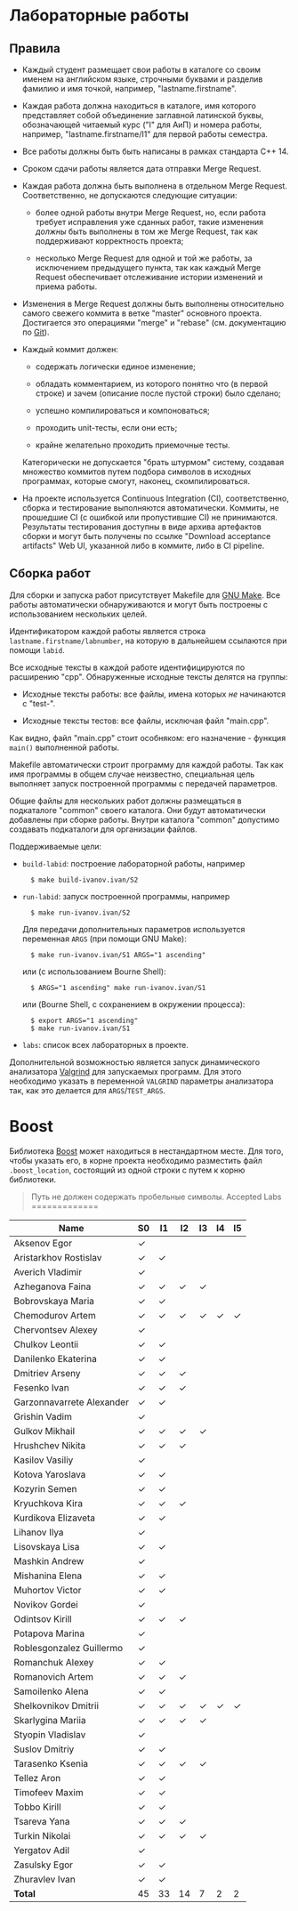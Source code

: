 Лабораторные работы
===================

Правила
-------

* Каждый студент размещает свои работы в каталоге со своим именем на
  английском языке, строчными буквами и разделив фамилию и имя
  точкой, например, "lastname.firstname".

* Каждая работа должна находиться в каталоге, имя которого
  представляет собой объединение заглавной латинской буквы,
  обозначающей читаемый курс ("I" для АиП) и номера работы, например,
  "lastname.firstname/I1" для первой работы семестра.

* Все работы должны быть быть написаны в рамках стандарта C++ 14.

* Сроком сдачи работы является дата отправки Merge Request.

* Каждая работа должна быть выполнена в отдельном Merge
  Request. Соответственно, не допускаются следующие ситуации:

    - более одной работы внутри Merge Request, но, если работа
      требует исправления уже сданных работ, такие изменения *должны*
      быть выполнены в том же Merge Request, так как поддерживают
      корректность проекта;

    - несколько Merge Request для одной и той же работы, за
      исключением предыдущего пункта, так как каждый Merge Request
      обеспечивает отслеживание истории изменений и приема работы.

* Изменения в Merge Request должны быть выполнены относительно самого
  свежего коммита в ветке "master" основного проекта. Достигается это
  операциями "merge" и "rebase" (см. документацию по
  [Git](https://git-scm.com/book)).

* Каждый коммит должен:

    - содержать логически единое изменение;

    - обладать комментарием, из которого понятно что (в первой строке)
      и зачем (описание после пустой строки) было сделано;

    - успешно компилироваться и компоноваться;

    - проходить unit-тесты, если они есть;

    - крайне желательно проходить приемочные тесты.

    Категорически не допускается "брать штурмом" систему, создавая
    множество коммитов путем подбора символов в исходных программах,
    которые смогут, наконец, скомпилироваться.

* На проекте используется Continuous Integration (CI), соответственно,
  сборка и тестирование выполняются автоматически. Коммиты, не
  прошедшие CI (с ошибкой или пропустившие CI) не
  принимаются. Результаты тестирования доступны в виде архива
  артефактов сборки и могут быть получены по ссылке "Download
  acceptance artifacts" Web UI, указанной либо в коммите, либо в CI
  pipeline.

Сборка работ
------------

Для сборки и запуска работ присутствует Makefile для
[GNU Make](https://www.gnu.org/software/make/). Все работы
автоматически обнаруживаются и могут быть построены с использованием
нескольких целей.

Идентификатором каждой работы является строка
`lastname.firstname/labnumber`, на которую в дальнейшем ссылаются при
помощи `labid`.

Все исходные тексты в каждой работе идентифицируются по расширению
"cpp". Обнаруженные исходные тексты делятся на группы:

* Исходные тексты работы: все файлы, имена которых _не_ начинаются с
  "test-".

* Исходные тексты тестов: все файлы, исключая файл "main.cpp".

Как видно, файл "main.cpp" стоит особняком: его назначение - функция
`main()` выполненной работы.

Makefile автоматически строит программу для каждой работы. Так как имя
программы в общем случае неизвестно, специальная цель выполняет запуск
построенной программы с передачей параметров.

Общие файлы для нескольких работ должны размещаться в подкаталоге
"common" своего каталога. Они будут автоматически добавлены при сборке
работы. Внутри каталога "common" допустимо создавать подкаталоги для
организации файлов.

Поддерживаемые цели:

* `build-labid`: построение лабораторной работы, например

        $ make build-ivanov.ivan/S2

* `run-labid`: запуск построенной программы, например

        $ make run-ivanov.ivan/S2

    Для передачи дополнительных параметров используется переменная
    `ARGS` (при помощи GNU Make):

        $ make run-ivanov.ivan/S1 ARGS="1 ascending"

    или (c использованием Bourne Shell):

        $ ARGS="1 ascending" make run-ivanov.ivan/S1

    или (Bourne Shell, с сохранением в окружении процесса):

        $ export ARGS="1 ascending"
        $ make run-ivanov.ivan/S1

* `labs`: список всех лабораторных в проекте.

Дополнительной возможностью является запуск динамического анализатора
[Valgrind](http://valgrind.org) для запускаемых программ. Для этого
необходимо указать в переменной `VALGRIND` параметры анализатора так,
как это делается для `ARGS`/`TEST_ARGS`.

Boost
=====

Библиотека [Boost](http://boost.org) может находиться в нестандартном
месте. Для того, чтобы указать его, в корне проекта необходимо
разместить файл `.boost_location`, состоящий из одной строки с путем к
корню библиотеки.

> Путь не должен содержать пробельные символы.
Accepted Labs
=============

| Name                      | S0 | I1 | I2 | I3 | I4 | I5 |
|---------------------------|----|----|----|----|----|----|
| Aksenov Egor              | ✓  |    |    |    |    |    |
| Aristarkhov Rostislav     | ✓  | ✓  |    |    |    |    |
| Averich Vladimir          | ✓  |    |    |    |    |    |
| Azheganova Faina          | ✓  | ✓  | ✓  | ✓  |    |    |
| Bobrovskaya Maria         | ✓  | ✓  |    |    |    |    |
| Chemodurov Artem          | ✓  | ✓  | ✓  | ✓  | ✓  | ✓  |
| Chervontsev Alexey        | ✓  |    |    |    |    |    |
| Chulkov Leontii           | ✓  | ✓  |    |    |    |    |
| Danilenko Ekaterina       | ✓  | ✓  |    |    |    |    |
| Dmitriev Arseny           | ✓  | ✓  | ✓  |    |    |    |
| Fesenko Ivan              | ✓  | ✓  | ✓  |    |    |    |
| Garzonnavarrete Alexander | ✓  | ✓  |    |    |    |    |
| Grishin Vadim             | ✓  |    |    |    |    |    |
| Gulkov Mikhail            | ✓  | ✓  | ✓  | ✓  |    |    |
| Hrushchev Nikita          | ✓  | ✓  | ✓  |    |    |    |
| Kasilov Vasiliy           | ✓  |    |    |    |    |    |
| Kotova Yaroslava          | ✓  | ✓  |    |    |    |    |
| Kozyrin Semen             | ✓  | ✓  |    |    |    |    |
| Kryuchkova Kira           | ✓  | ✓  | ✓  |    |    |    |
| Kurdikova Elizaveta       | ✓  | ✓  |    |    |    |    |
| Lihanov Ilya              | ✓  |    |    |    |    |    |
| Lisovskaya Lisa           | ✓  | ✓  |    |    |    |    |
| Mashkin Andrew            | ✓  |    |    |    |    |    |
| Mishanina Elena           | ✓  | ✓  |    |    |    |    |
| Muhortov Victor           | ✓  | ✓  |    |    |    |    |
| Novikov Gordei            | ✓  |    |    |    |    |    |
| Odintsov Kirill           | ✓  | ✓  | ✓  |    |    |    |
| Potapova Marina           | ✓  |    |    |    |    |    |
| Roblesgonzalez Guillermo  | ✓  |    |    |    |    |    |
| Romanchuk Alexey          | ✓  | ✓  |    |    |    |    |
| Romanovich Artem          | ✓  | ✓  | ✓  |    |    |    |
| Samoilenko Alena          | ✓  | ✓  |    |    |    |    |
| Shelkovnikov Dmitrii      | ✓  | ✓  | ✓  | ✓  | ✓  | ✓  |
| Skarlygina Mariia         | ✓  | ✓  | ✓  | ✓  |    |    |
| Styopin Vladislav         | ✓  |    |    |    |    |    |
| Suslov Dmitriy            | ✓  | ✓  |    |    |    |    |
| Tarasenko Ksenia          | ✓  | ✓  | ✓  | ✓  |    |    |
| Tellez Aron               | ✓  | ✓  |    |    |    |    |
| Timofeev Maxim            | ✓  | ✓  |    |    |    |    |
| Tobbo Kirill              | ✓  | ✓  |    |    |    |    |
| Tsareva Yana              | ✓  | ✓  | ✓  |    |    |    |
| Turkin Nikolai            | ✓  | ✓  | ✓  | ✓  |    |    |
| Yergatov Adil             | ✓  |    |    |    |    |    |
| Zasulsky Egor             | ✓  | ✓  |    |    |    |    |
| Zhuravlev Ivan            | ✓  | ✓  |    |    |    |    |
| __Total__                 |  45|  33|  14|   7|   2|   2|
